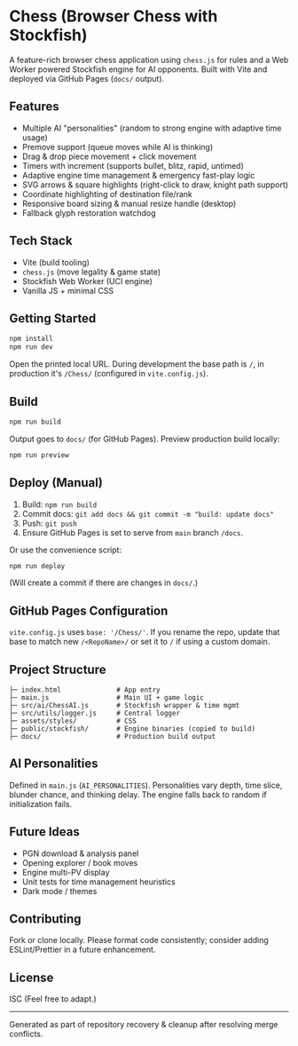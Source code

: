 
# Chess (Browser Chess with Stockfish)

A feature-rich browser chess application using `chess.js` for rules and a Web Worker powered Stockfish engine for AI opponents. Built with Vite and deployed via GitHub Pages (`docs/` output).

## Features
- Multiple AI "personalities" (random to strong engine with adaptive time usage)
- Premove support (queue moves while AI is thinking)
- Drag & drop piece movement + click movement
- Timers with increment (supports bullet, blitz, rapid, untimed)
- Adaptive engine time management & emergency fast-play logic
- SVG arrows & square highlights (right-click to draw, knight path support)
- Coordinate highlighting of destination file/rank
- Responsive board sizing & manual resize handle (desktop)
- Fallback glyph restoration watchdog

## Tech Stack
- Vite (build tooling)
- `chess.js` (move legality & game state)
- Stockfish Web Worker (UCI engine)
- Vanilla JS + minimal CSS

## Getting Started
```bash
npm install
npm run dev
```
Open the printed local URL. During development the base path is `/`, in production it's `/Chess/` (configured in `vite.config.js`).

## Build
```bash
npm run build
```
Output goes to `docs/` (for GitHub Pages). Preview production build locally:
```bash
npm run preview
```

## Deploy (Manual)
1. Build: `npm run build`
2. Commit docs: `git add docs && git commit -m "build: update docs"`
3. Push: `git push`
4. Ensure GitHub Pages is set to serve from `main` branch `/docs`.

Or use the convenience script:
```bash
npm run deploy
```
(Will create a commit if there are changes in `docs/`.)

## GitHub Pages Configuration
`vite.config.js` uses `base: '/Chess/'`. If you rename the repo, update that base to match new `/<RepoName>/` or set it to `/` if using a custom domain.

## Project Structure
```
├─ index.html              # App entry
├─ main.js                 # Main UI + game logic
├─ src/ai/ChessAI.js       # Stockfish wrapper & time mgmt
├─ src/utils/logger.js     # Central logger
├─ assets/styles/          # CSS
├─ public/stockfish/       # Engine binaries (copied to build)
├─ docs/                   # Production build output
```

## AI Personalities
Defined in `main.js` (`AI_PERSONALITIES`). Personalities vary depth, time slice, blunder chance, and thinking delay. The engine falls back to random if initialization fails.

## Future Ideas
- PGN download & analysis panel
- Opening explorer / book moves
- Engine multi-PV display
- Unit tests for time management heuristics
- Dark mode / themes

## Contributing
Fork or clone locally. Please format code consistently; consider adding ESLint/Prettier in a future enhancement.

## License
ISC (Feel free to adapt.)

---
Generated as part of repository recovery & cleanup after resolving merge conflicts.

